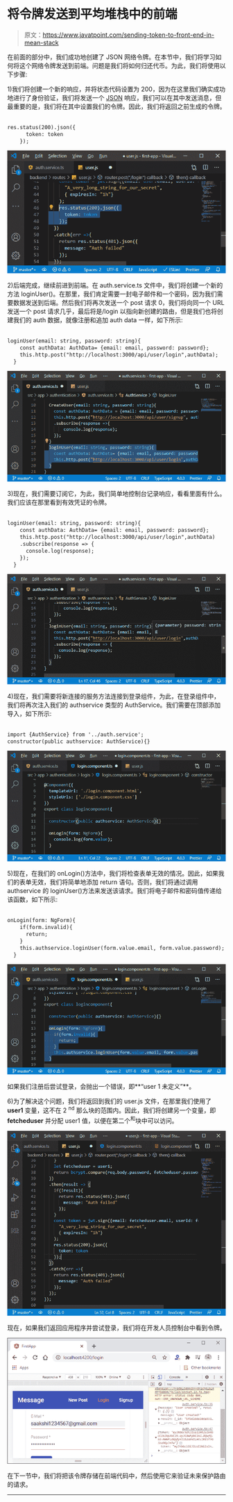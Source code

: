 # 将令牌发送到平均堆栈中的前端

> 原文：<https://www.javatpoint.com/sending-token-to-front-end-in-mean-stack>

在前面的部分中，我们成功地创建了 JSON 网络令牌。在本节中，我们将学习如何将这个网络令牌发送到前端。问题是我们将如何归还代币。为此，我们将使用以下步骤:

1)我们将创建一个新的响应，并将状态代码设置为 200，因为在这里我们确实成功地进行了身份验证，我们将发送一个 [JSON](https://www.javatpoint.com/json-tutorial) 响应，我们可以在其中发送消息，但最重要的是，我们将在其中设置我们的令牌。因此，我们将返回之前生成的令牌。

```

res.status(200).json({
      token: token
    });

```

![Sending the Token to the Front-end in MEAN Stack](img/fa2199db14c444ad2a829c944a66c223.png)

2)后端完成，继续前进到前端。在 auth.service.ts 文件中，我们将创建一个新的方法 loginUser()。在那里，我们肯定需要一封电子邮件和一个密码，因为我们需要数据发送到后端。然后我们将再次发送一个 post 请求 0，我们将向同一个 URL 发送一个 post 请求几乎，最后将是/login 以指向新创建的路由，但是我们也将创建我们的 auth 数据，就像注册和追加 auth data 一样，如下所示:

```

loginUser(email: string, password: string){
    const authData: AuthData= {email: email, password: password};
    this.http.post("http://localhost:3000/api/user/login",authData);
  }

```

![Sending the Token to the Front-end in MEAN Stack](img/dffbaddbdd2adc02cc059324307148be.png)

3)现在，我们需要订阅它，为此，我们简单地控制台记录响应，看看里面有什么。我们应该在那里看到有效凭证的令牌。

```

loginUser(email: string, password: string){
    const authData: AuthData= {email: email, password: password};
    this.http.post("http://localhost:3000/api/user/login",authData)
    .subscribe(response => {
      console.log(response);
    });
  }

```

![Sending the Token to the Front-end in MEAN Stack](img/c1cac5d9c5cb2ee29c7bf0fe84d59033.png)

4)现在，我们需要将新连接的服务方法连接到登录组件，为此，在登录组件中，我们将再次注入我们的 authservice 类型的 AuthService。我们需要在顶部添加导入，如下所示:

```

import {AuthService} from '../auth.service';
constructor(public authservice: AuthService){}

```

![Sending the Token to the Front-end in MEAN Stack](img/e988c0c69d9fd5b3a4dbe8df1a37bba7.png)

5)现在，在我们的 onLogin()方法中，我们将检查表单无效的情况。因此，如果我们的表单无效，我们将简单地添加 return 语句。否则，我们将通过调用 authservice 的 loginUser()方法来发送该请求。我们将电子邮件和密码值传递给该函数，如下所示:

```

onLogin(form: NgForm){
    if(form.invalid){
      return;
    }
    this.authservice.loginUser(form.value.email, form.value.password);
  }

```

![Sending the Token to the Front-end in MEAN Stack](img/32c17b6723b1ed19b51d8e3e296bcb4f.png)

如果我们注册后尝试登录，会抛出一个错误，即**“user 1 未定义”**。

6)为了解决这个问题，我们将返回到我们的 user.js 文件，在那里我们使用了 **user1** 变量，这不在 2 <sup>nd</sup> 那么块的范围内。因此，我们将创建另一个变量，即 **fetcheduser** 并分配 user1 值，以便在第二个<sup>和</sup>块中可以访问。

![Sending the Token to the Front-end in MEAN Stack](img/9391196517d1b5a4073ad424884ab47d.png)

现在，如果我们返回应用程序并尝试登录，我们将在开发人员控制台中看到令牌。

![Sending the Token to the Front-end in MEAN Stack](img/3bda7b7aec0b708d0c6964bbeceee7b7.png)

在下一节中，我们将把该令牌存储在前端代码中，然后使用它来验证未来保护路由的请求。

* * *
